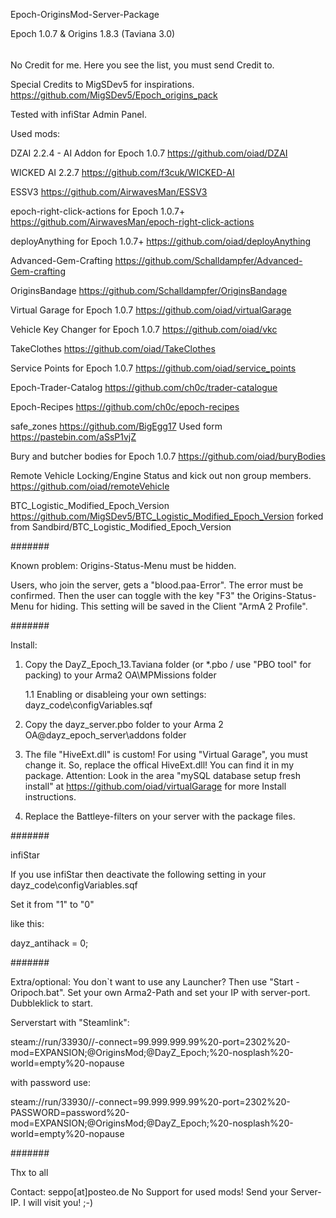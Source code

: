 Epoch-OriginsMod-Server-Package 

Epoch 1.0.7 & Origins 1.8.3 (Taviana 3.0)

######

No Credit for me. Here you see the list, you must send Credit to.

Special Credits to MigSDev5 for inspirations.
https://github.com/MigSDev5/Epoch_origins_pack

Tested with infiStar Admin Panel.

Used mods:

DZAI 2.2.4 - AI Addon for Epoch 1.0.7
https://github.com/oiad/DZAI

WICKED AI 2.2.7
https://github.com/f3cuk/WICKED-AI

ESSV3
https://github.com/AirwavesMan/ESSV3

epoch-right-click-actions for Epoch 1.0.7+
https://github.com/AirwavesMan/epoch-right-click-actions

deployAnything for Epoch 1.0.7+
https://github.com/oiad/deployAnything

Advanced-Gem-Crafting
https://github.com/Schalldampfer/Advanced-Gem-crafting

OriginsBandage
https://github.com/Schalldampfer/OriginsBandage

Virtual Garage for Epoch 1.0.7
https://github.com/oiad/virtualGarage

Vehicle Key Changer for Epoch 1.0.7
https://github.com/oiad/vkc

TakeClothes
https://github.com/oiad/TakeClothes

Service Points for Epoch 1.0.7
https://github.com/oiad/service_points

Epoch-Trader-Catalog
https://github.com/ch0c/trader-catalogue

Epoch-Recipes
https://github.com/ch0c/epoch-recipes

safe_zones
https://github.com/BigEgg17
Used form https://pastebin.com/aSsP1vjZ

Bury and butcher bodies for Epoch 1.0.7
https://github.com/oiad/buryBodies

Remote Vehicle Locking/Engine Status and kick out non group members.
https://github.com/oiad/remoteVehicle

BTC_Logistic_Modified_Epoch_Version
https://github.com/MigSDev5/BTC_Logistic_Modified_Epoch_Version
forked from Sandbird/BTC_Logistic_Modified_Epoch_Version

#######

Known problem: Origins-Status-Menu must be hidden.

Users, who join the server, gets a "blood.paa-Error". The error must be confirmed. Then the user can toggle with the key "F3" the Origins-Status-Menu for hiding.
This setting will be saved in the Client "ArmA 2 Profile".

#######

Install:

1. Copy the DayZ_Epoch_13.Taviana folder (or *.pbo / use "PBO tool" for packing) to your Arma2 OA\MPMissions folder

	1.1 Enabling or disableing your own settings: dayz_code\configVariables.sqf

2. Copy the dayz_server.pbo folder to your Arma 2 OA@dayz_epoch_server\addons folder

3. The file "HiveExt.dll" is custom! For using "Virtual Garage", you must change it. So, replace the offical HiveExt.dll! You can find it in my package.
	Attention: Look in the area "mySQL database setup fresh install" at https://github.com/oiad/virtualGarage for more Install instructions. 

4. Replace the Battleye-filters on your server with the package files.

#######

infiStar

If you use infiStar then deactivate the following setting in your dayz_code\configVariables.sqf

Set it from "1" to "0"

like this:

dayz_antihack = 0;

####### 

Extra/optional: You don`t want to use any Launcher? Then use "Start - Oripoch.bat". Set your own Arma2-Path and set your IP with server-port. Dubbleklick to start.

Serverstart with "Steamlink":

steam://run/33930//-connect=99.999.999.99%20-port=2302%20-mod=EXPANSION;@OriginsMod;@DayZ_Epoch;%20-nosplash%20-world=empty%20-nopause

with password use:

steam://run/33930//-connect=99.999.999.99%20-port=2302%20-PASSWORD=password%20-mod=EXPANSION;@OriginsMod;@DayZ_Epoch;%20-nosplash%20-world=empty%20-nopause

#######

Thx to all 

Contact: seppo[at]posteo.de
No Support for used mods! Send your Server-IP. I will visit you! ;-)


